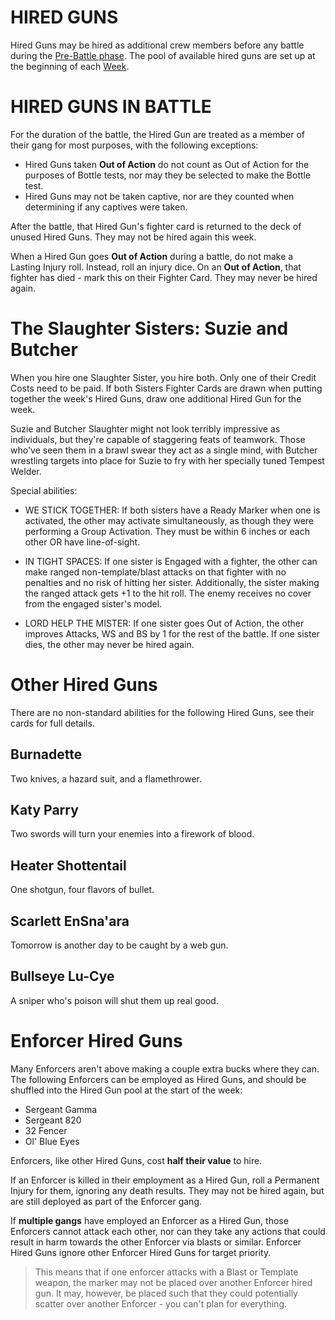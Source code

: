 # HIRED GUNS

Hired Guns may be hired as additional crew members before any battle during the [Pre-Battle phase](prebattle.md#hiredguns). The pool of available hired guns are set up at the beginning of each [Week](theweek.md#hiredguns).

# HIRED GUNS IN BATTLE

For the duration of the battle, the Hired Gun are treated as a member of their gang for most purposes, with the following exceptions: 
​
- Hired Guns taken **Out of Action** do not count as Out of Action for the purposes of Bottle tests, nor may they be selected to make the Bottle test.
- Hired Guns may not be taken captive, nor are they counted when determining if any captives were taken.

After the battle, that Hired Gun's fighter card is returned to the deck of unused Hired Guns. They may not be hired again this week.

When a Hired Gun goes **Out of Action** during a battle, do not make a Lasting Injury roll. Instead, roll an injury dice. On an **Out of Action**, that fighter has died - mark this on their Fighter Card. They may never be hired again.

# The Slaughter Sisters: Suzie and Butcher

When you hire one Slaughter Sister, you hire both. Only one of their Credit Costs need to be paid.
If both Sisters Fighter Cards are drawn when putting together the week's Hired Guns, draw one additional Hired Gun for the week.

Suzie and Butcher Slaughter might not look terribly impressive as individuals, but they're capable of staggering feats of teamwork. Those who've seen them in a brawl swear they act as a single mind, with Butcher wrestling targets into place for Suzie to fry with her specially tuned Tempest Welder.

Special abilities:
- WE STICK TOGETHER: If both sisters have a Ready Marker when one is activated, the other may activate simultaneously, as though they were performing a Group Activation. They must be within 6 inches or each other OR have line-of-sight.

- IN TIGHT SPACES: If one sister is Engaged with a fighter, the other can make ranged non-template/blast attacks on that fighter with no penalties and no risk of hitting her sister. Additionally, the sister making the ranged attack gets +1 to the hit roll. The enemy receives no cover from the engaged sister's model.

- LORD HELP THE MISTER: If one sister goes Out of Action, the other improves Attacks, WS and BS by 1 for the rest of the battle. If one sister dies, the other may never be hired again.

# Other Hired Guns

There are no non-standard abilities for the following Hired Guns, see their cards for full details.
## Burnadette

Two knives, a hazard suit, and a flamethrower.

## Katy Parry

Two swords will turn your enemies into a firework of blood.

## Heater Shottentail

One shotgun, four flavors of bullet.

## Scarlett EnSna'ara

Tomorrow is another day to be caught by a web gun.

## Bullseye Lu-Cye

A sniper who's poison will shut them up real good.

# Enforcer Hired Guns

Many Enforcers aren't above making a couple extra bucks where they can. The following Enforcers can be employed as Hired Guns, and should be shuffled into the Hired Gun pool at the start of the week: 
​ 
- Sergeant Gamma
- Sergeant 820
- 32 Fencer
- Ol' Blue Eyes

Enforcers, like other Hired Guns, cost **half their value** to hire.

If an Enforcer is killed in their employment as a Hired Gun, roll a Permanent Injury for them, ignoring any death results. They may not be hired again, but are still deployed as part of the Enforcer gang.

If **multiple gangs** have employed an Enforcer as a Hired Gun, those Enforcers cannot attack each other, nor can they take any actions that could result in harm towards the other Enforcer via blasts or similar. Enforcer Hired Guns ignore other Enforcer Hired Guns for target priority.
​ 
> This means that if one enforcer attacks with a Blast or Template weapon, the marker may not be placed over another Enforcer hired gun. It may, however, be placed such that they could potentially scatter over another Enforcer - you can't plan for everything.
